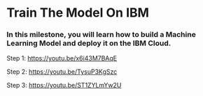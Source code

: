 # Train The Model On IBM
### In this milestone, you will learn how to build a Machine Learning  Model and deploy it on the IBM Cloud.

Step 1: https://youtu.be/x6i43M7BAqE


Step 2: https://youtu.be/TysuP3KgSzc


Step 3: https://youtu.be/ST1ZYLmYw2U
